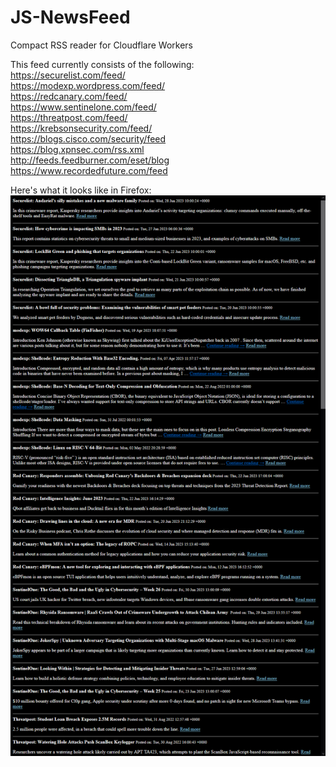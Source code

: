 # JS-NewsFeed
Compact RSS reader for Cloudflare Workers

This feed currently consists of the following:  
https://securelist.com/feed/  
https://modexp.wordpress.com/feed/  
https://redcanary.com/feed/  
https://www.sentinelone.com/feed/  
https://threatpost.com/feed/  
https://krebsonsecurity.com/feed/  
https://blogs.cisco.com/security/feed  
https://blog.xpnsec.com/rss.xml  
http://feeds.feedburner.com/eset/blog  
https://www.recordedfuture.com/feed  

Here's what it looks like in Firefox:
![Logo](https://github.com/ksyeung/JS-NewsFeed/blob/main/screenshot.png?raw=true)